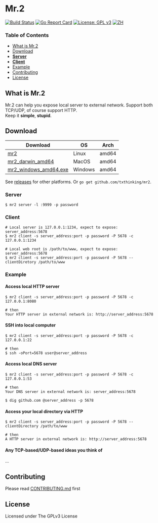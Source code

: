 # Mr.2

[![Build Status](https://travis-ci.org/txthinking/mr2.svg?branch=master)](https://travis-ci.org/txthinking/mr2) [![Go Report Card](https://goreportcard.com/badge/github.com/txthinking/mr2)](https://goreportcard.com/report/github.com/txthinking/mr2) [![License: GPL v3](https://img.shields.io/badge/License-GPL%20v3-blue.svg)](http://www.gnu.org/licenses/gpl-3.0)
[![ZH](https://img.shields.io/badge/%E4%B8%AD%E6%96%87-README-blue.svg)](https://github.com/txthinking/mr2/blob/master/README_zh.md)

### Table of Contents

* [What is Mr.2](#what-is-mr2)
* [Download](#download)
* [**Server**](#server)
* [**Client**](#client)
* [Example](#example)
* [Contributing](#contributing)
* [License](#license)

## What is Mr.2

Mr.2 can help you expose local server to external network. Support both TCP/UDP, of course support HTTP.<br/>
Keep it **simple**, **stupid**.

## Download

| Download | OS | Arch |
| --- | --- | --- |
| [mr2](https://github.com/txthinking/mr2/releases/download/v20190501/mr2) | Linux | amd64 |
| [mr2_darwin_amd64](https://github.com/txthinking/mr2/releases/download/v20190501/mr2_darwin_amd64) | MacOS | amd64 |
| [mr2_windows_amd64.exe](https://github.com/txthinking/mr2/releases/download/v20190501/mr2_windows_amd64.exe) | Windows | amd64 |

See [releases](https://github.com/txthinking/mr2/releases) for other platforms. Or `go get github.com/txthinking/mr2`.

### Server

```
$ mr2 server -l :9999 -p password
```

### Client

```
# Local server is 127.0.0.1:1234, expect to expose: server_address:5678
$ mr2 client -s server_address:port -p password -P 5678 -c 127.0.0.1:1234
```

```
# Local web root is /path/to/www, expect to expose: server_address:5678
$ mr2 client -s server_address:port -p password -P 5678 --clientDiretory /path/to/www
```

### Example

#### Access local HTTP server

```
$ mr2 client -s server_address:port -p password -P 5678 -c 127.0.0.1:8080

# then
Your HTTP server in external network is: http://server_address:5678
```

#### SSH into local computer

```
$ mr2 client -s server_address:port -p password -P 5678 -c 127.0.0.1:22

# then
$ ssh -oPort=5678 user@server_address
```

#### Access local DNS server

```
$ mr2 client -s server_address:port -p password -P 5678 -c 127.0.0.1:53

# then
Your DNS server in external network is: server_address:5678

$ dig github.com @server_address -p 5678
```

#### Access your local directory via HTTP

```
$ mr2 client -s server_address:port -p password -P 5678 --clientDirectory /path/to/www

# then
A HTTP server in external network is: http://server_address:5678
```

#### Any TCP-based/UDP-based ideas you think of

...

## Contributing

Please read [CONTRIBUTING.md](https://github.com/txthinking/mr2/blob/master/.github/CONTRIBUTING.md) first

## License

Licensed under The GPLv3 License

